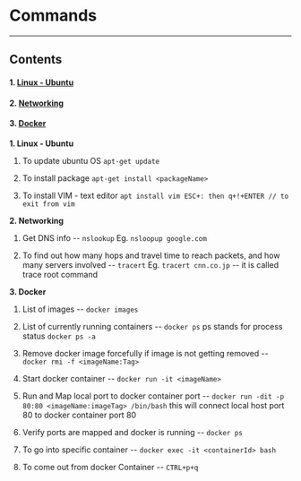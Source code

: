 # Commands
--------------
## Contents

#### 1. [Linux - Ubuntu](#anch1)
#### 2. [Networking](#anch2)
#### 3. [Docker](#anch3)



<a name="anch1">**1. Linux - Ubuntu**</a>

1. To update ubuntu OS `apt-get update`

2. To install package `apt-get install <packageName>`

3. To install VIM - text editor
`apt install vim
ESC+: then q+!+ENTER // to exit from vim
`





<a name="anch2"> **2. Networking**</a> 

1. Get DNS info -- `nslookup` Eg. `nsloopup google.com`

2. To find out how many hops and travel time to reach packets, and how many servers involved -- `tracert` 
Eg. `tracert cnn.co.jp` -- it is called trace root command





<a name="anch3">**3. Docker**</a>

1. List of images -- `docker images`

2. List of currently running containers -- `docker ps` ps stands for process status
`docker ps -a`

3. Remove docker image forcefully if image is not getting removed -- `docker rmi -f <imageName:Tag>`

4. Start docker container -- `docker run -it <imageName>`
       
5. Run and Map local port to docker container port -- `docker run -dit -p 80:80 <imageName:imageTag> /bin/bash` this will connect local host port 80 to docker container port 80

6. Verify ports are mapped and docker is running -- `docker ps`

7. To go into specific container --    `docker exec -it <containerId> bash`

8. To come out from docker Container -- `CTRL+p+q`



